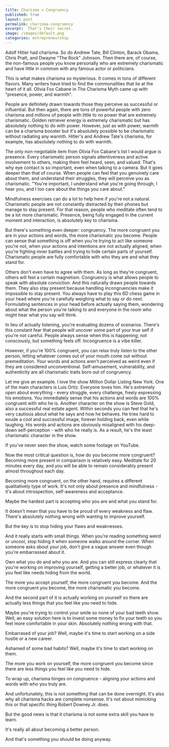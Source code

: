 ```yaml
---
title: Charisma = Congruency
published: true
layout: post
permalink: charisma-congruency
excerpt:  That’s their secret.
image: /images/default.png
categories: entrepreneurship
---
```


Adolf Hitler had charisma. So do Andrew Tate, Bill Clinton, Barack Obama, Chris Pratt, and Dwayne "The Rock" Johnson. Then there are, of course, the non-famous people you know personally who are extremely charismatic and have little in common with any famous actor or politicians.

This is what makes charisma so mysterious. It comes in tons of different flavors. Many writers have tried to find the commonalities that lie at the heart of it all. Olivia Fox Cabane in The Charisma Myth came up with "presence, power, and warmth".

People are definitely drawn towards those they perceive as successful or influential. But then again, there are tons of powerful people with zero charisma and millions of people with little to no power that are extremely charismatic. Golden retriever energy is extremely charismatic but has absolutely nothing to do with power. However, just as with power, warmth can be a charisma booster but it's absolutely possible to be charismatic without radiating any warmth. Hitler's and Andrew Tate's charisma, for example, has absolutely nothing to do with warmth.

The only non-negotiable item from Olivia Fox Cabane's list I would argue is presence. Every charismatic person signals attentiveness and active involvement to others, making them feel heard, seen, and valued. That's why eye contact is so important, even when talking to a camera. But it goes deeper than that of course. When people can feel that you genuinely care about them, and understand their struggles, they will perceive you as charismatic. "You're important, I understand what you're going through, I hear you, and I too care about the things you care about."

Mindfulness exercises can do a lot to help here if you're not a natural. Charismatic people are not constantly distracted by their phones but manage to stay present. For that reason, people who meditate often tend to be a lot more charismatic. Presence, being fully engaged in the current moment and interaction, is absolutely key to charisma.

But there's something even deeper: congruency. The more congruent you are in your actions and words, the more charismatic you become. People can sense that something is off when you're trying to act like someone you're not, when your actions and intentions are not actually aligned, when you're fighting inner battles and trying to hide certain parts of yourself. Charismatic people are fully comfortable with who they are and what they stand for.

Others don't even have to agree with them. As long as they're congruent, others will feel a certain magnetism. Congruency is what allows people to speak with absolute conviction. And this naturally draws people towards them. They also stay present because handling incongruencies make it impossible to stay present. You always have to play this 6D chess game in your head where you're carefully weighing what to say or do next. Formulating sentences in your head before actually saying them, wondering about what the person you're talking to and everyone in the room who might hear what you say will think.

In lieu of actually listening, you're evaluating dozens of scenarios. There's this constant fear that people will uncover some part of your true self if you're not careful. People always sense when this is happening; not consciously, but something feels off. Incongruence is a vibe killer.

However, if you're 100% congruent, you can relax truly listen to the other person, letting whatever comes out of your mouth come out without premeditation. Your words and actions aren't perceived as weird even if they are considered unconventional. Self-amusement, vulnerability, and authenticity are all charismatic traits born out of congruency.

Let me give an example. I love the show Million Dollar Listing New York. One of the main characters is Luis Ortiz. Everyone loves him. He's extremely open about everything - every struggle, every challenge, freely expressing his emotions. You immediately sense that his actions and words are 100% congruent with who he is. Another character on the show is Steve Gold, also a successful real estate agent. Within seconds you can feel that he's very cautious about what he says and how he behaves. He tries hard to exude a cool and successful image, forever holding back, even while laughing. His words and actions are obviously misaligned with his deep-down self-perception - with who he really is. As a result, he's the least charismatic character in the show.

If you've never seen the show, watch some footage on YouTube.

Now the most critical question is, how do you become more congruent? Becoming more present in comparison is relatively easy. Meditate for 20 minutes every day, and you will be able to remain considerably present almost throughout each day.

Becoming more congruent, on the other hand, requires a different qualitatively type of work. It's not only about presence and mindfulness - it's about introspection, self-awareness and acceptance.

Maybe the hardest part is accepting who you are and what you stand for. 

It doesn't mean that you have to be proud of every weakness and flaw. There's absolutely nothing wrong with wanting to improve yourself. 

But the key is to stop hiding your flaws and weaknesses.

And it really starts with small things. When you're reading something weird or uncool, stop hiding it when someone walks around the corner. When someone asks about your job, don't give a vague answer even though you're embarrassed about it. 

Own what you do and who you are. And you can still express clearly that you're working on improving yourself, getting a better job, or whatever it is you feel like needs hiding from the world.

The more you accept yourself, the more congruent you become. And the more congruent you become, the more charismatic you become.

And the second part of it is actually working on yourself so there are actually less things that you feel like you need to hide.

Maybe you're trying to control your smile so none of your bad teeth show. Well, an easy solution here is to invest some money to fix your teeth so you feel more comfortable in your skin. Absolutely nothing wrong with that.

Embarrased of your job? Well, maybe it's time to start working on a side hustle or a new career.

Ashamed of some bad habits? Well, maybe it's time to start working on them.

The more you work on yourself, the more congruent you become since there are less things you feel like you need to hide.

To wrap up, charisma hinges on congruence - aligning your actions and words with who you truly are. 

And unfortunately, this is not something that can be done overnight. It's also why all charisma hacks are complete nonsense. It's not about mimicking this or that specific thing Robert Downey Jr. does.

But the good news is that it charisma is not some extra skill you have to learn.

It's really all about becoming a better person.

And that's something you should be doing anyway.
